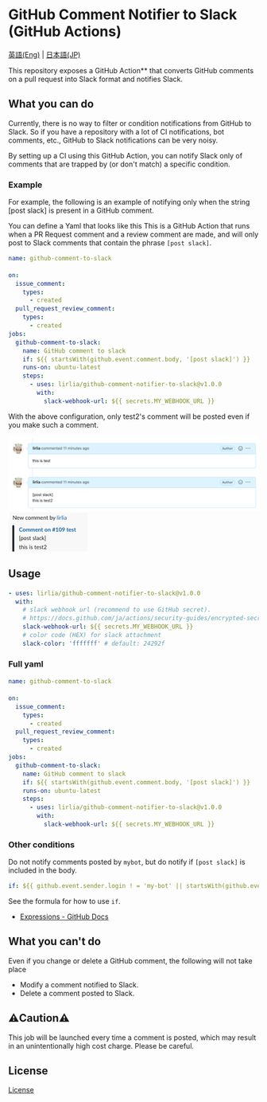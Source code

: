 # GitHub Comment Notifier to Slack (GitHub Actions)

[英語(Eng)](./README.md) | [日本語(JP)](./README_jp.md)

This repository exposes a GitHub Action** that converts GitHub comments on a pull request into Slack format and notifies Slack.

## What you can do

Currently, there is no way to filter or condition notifications from GitHub to Slack. So if you have a repository with a lot of CI notifications, bot comments, etc., GitHub to Slack notifications can be very noisy.

By setting up a CI using this GitHub Action, you can notify Slack only of comments that are trapped by (or don't match) a specific condition.


### Example

For example, the following is an example of notifying only when the string [post slack] is present in a GitHub comment.

You can define a Yaml that looks like this This is a GitHub Action that runs when a PR Request comment and a review comment are made, and will only post to Slack comments that contain the phrase `[post slack]`.

```yaml
name: github-comment-to-slack

on:
  issue_comment:
    types:
      - created
  pull_request_review_comment:
    types:
      - created
jobs:
  github-comment-to-slack:
    name: GitHub comment to slack
    if: ${{ startsWith(github.event.comment.body, '[post slack]') }}
    runs-on: ubuntu-latest
    steps:
      - uses: lirlia/github-comment-notifier-to-slack@v1.0.0
        with:
          slack-webhook-url: ${{ secrets.MY_WEBHOOK_URL }}
```

With the above configuration, only test2's comment will be posted even if you make such a comment.

![post-slack](images/post-slack.png)
![test2-comment](images/test2-comment.png)

## Usage

```yaml
- uses: lirlia/github-comment-notifier-to-slack@v1.0.0
  with:
    # slack webhook url (recommend to use GitHub secret).
    # https://docs.github.com/ja/actions/security-guides/encrypted-secrets
    slack-webhook-url: ${{ secrets.MY_WEBHOOK_URL }}
    # color code (HEX) for slack attachment 
    slack-color: 'fffffff' # default: 24292f
```

### Full yaml

```yaml
name: github-comment-to-slack

on:
  issue_comment:
    types:
      - created
  pull_request_review_comment:
    types:
      - created
jobs:
  github-comment-to-slack:
    name: GitHub comment to slack
    if: ${{ startsWith(github.event.comment.body, '[post slack]') }}
    runs-on: ubuntu-latest
    steps:
      - uses: lirlia/github-comment-notifier-to-slack@v1.0.0
        with:
          slack-webhook-url: ${{ secrets.MY_WEBHOOK_URL }}
```

### Other conditions

Do not notify comments posted by `mybot`, but do notify if `[post slack]` is included in the body.

```yaml
if: ${{ github.event.sender.login ! = 'my-bot' || startsWith(github.event.comment.body, '[post slack]') }}
```

See the formula for how to use `if`.

- [Expressions - GitHub Docs](https://docs.github.com/ja/actions/learn-github-actions/expressions)

## What you can't do

Even if you change or delete a GitHub comment, the following will not take place

- Modify a comment notified to Slack.
- Delete a comment posted to Slack.

## :warning:Caution:warning:

This job will be launched every time a comment is posted, which may result in an unintentionally high cost charge. Please be careful.

## License

[License](./LICENSE)
